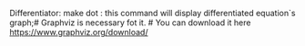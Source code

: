 Differentiator:
		make dot : this command will display differentiated equation`s graph;# Graphviz is necessary fot it.
										     # You can download it here https://www.graphviz.org/download/
